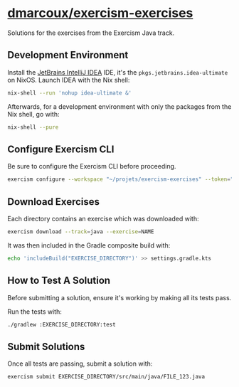 # <a href="https://github.com/dmarcoux/exercism-exercises">dmarcoux/exercism-exercises</a>

Solutions for the exercises from the Exercism Java track.

## Development Environment

Install the [JetBrains IntelliJ IDEA](https://www.jetbrains.com/idea/) IDE, it's the
`pkgs.jetbrains.idea-ultimate` on NixOS. Launch IDEA with the Nix shell:

```bash
nix-shell --run 'nohup idea-ultimate &'
```

Afterwards, for a development environment with only the packages from the Nix
shell, go with:

```bash
nix-shell --pure
```

## Configure Exercism CLI

Be sure to configure the Exercism CLI before proceeding.

```bash
exercism configure --workspace "~/projets/exercism-exercises" --token="$(op read 'op://Private/exercism.org/API Token')"
```

## Download Exercises

Each directory contains an exercise which was downloaded with:

```bash
exercism download --track=java --exercise=NAME
```

It was then included in the Gradle composite build with:

```bash
echo 'includeBuild("EXERCISE_DIRECTORY")' >> settings.gradle.kts
```

## How to Test A Solution

Before submitting a solution, ensure it's working by making all its tests pass.

Run the tests with:

```bash
./gradlew :EXERCISE_DIRECTORY:test
```

## Submit Solutions

Once all tests are passing, submit a solution with:

```bash
exercism submit EXERCISE_DIRECTORY/src/main/java/FILE_123.java
```
